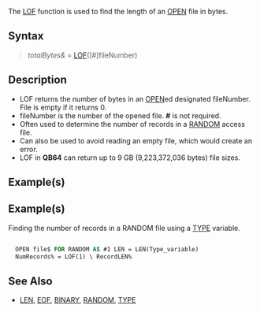 The [LOF](LOF) function is used to find the length of an [OPEN](OPEN) file in bytes.



## Syntax

>  *totalBytes&* = [LOF](LOF)([#]fileNumber)


## Description

* LOF returns the number of bytes in an [OPEN](OPEN)ed designated fileNumber. File is empty if it returns 0.
* fileNumber is the number of the opened file. **#** is not required.
* Often used to determine the number of records in a [RANDOM](RANDOM) access file.
* Can also be used to avoid reading an empty file, which would create an error.
* LOF in **QB64** can return up to 9 GB (9,223,372,036 bytes) file sizes.


## Example(s)

## Example(s)
 Finding the number of records in a RANDOM file using a [TYPE](TYPE) variable.


```vb

  OPEN file$ FOR RANDOM AS #1 LEN = LEN(Type_variable)
  NumRecords% = LOF(1) \ RecordLEN%

```


## See Also

* [LEN](LEN), [EOF](EOF), [BINARY](BINARY), [RANDOM](RANDOM), [TYPE](TYPE)




